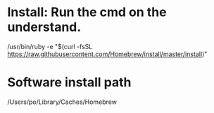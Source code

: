 # Install: Run the cmd on the understand.
/usr/bin/ruby -e "$(curl -fsSL https://raw.githubusercontent.com/Homebrew/install/master/install)"

# Software install path
/Users/po/Library/Caches/Homebrew
